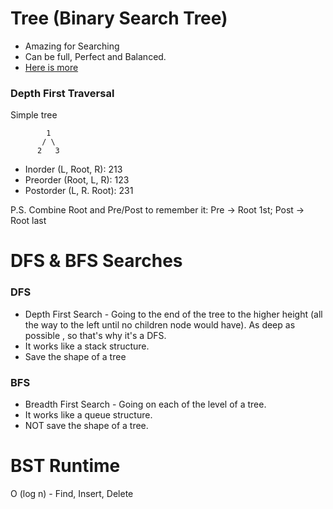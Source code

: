 # Tree (Binary Search Tree)
- Amazing for Searching
- Can be full, Perfect and Balanced.
- [Here is more](https://github.com/dsomleff/data-structures-js/blob/main/courses/trees/README.md)

### Depth First Traversal
Simple tree 
```
        1
       / \
      2   3
```
- Inorder (L, Root, R): 213
- Preorder (Root, L, R):  123
- Postorder (L, R. Root):  231

P.S. Combine Root and Pre/Post to remember  it: Pre -> Root 1st; Post -> Root last

# DFS & BFS Searches

### DFS
- Depth First Search - Going to the end of the tree to the higher height (all the way to the left until no
  children node would have). As deep as possible , so that's why it's a DFS.
- It works like a stack structure.
- Save the shape of a tree

### BFS
- Breadth First Search - Going on each of the level of a tree.
- It works like a queue structure.
- NOT save the shape of a tree.

# BST Runtime
O (log n) - Find, Insert, Delete
